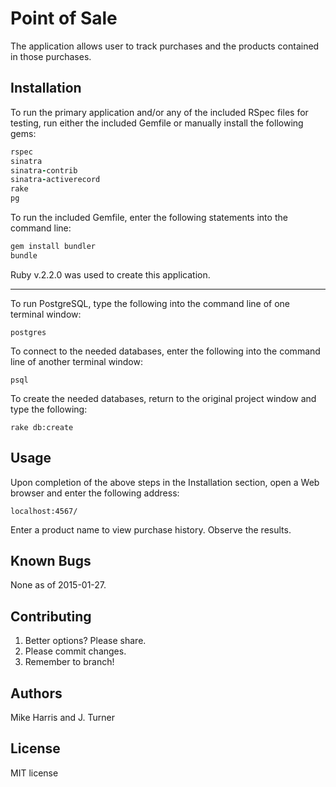 Point of Sale
======================

The application allows user to track purchases and the products contained in those purchases.


Installation
------------

To run the primary application and/or any of the included RSpec files for testing, run either the included Gemfile or manually
install the following gems:

```ruby
rspec
sinatra
sinatra-contrib
sinatra-activerecord
rake
pg
```

To run the included Gemfile, enter the following statements into
the command line:
```ruby
gem install bundler
bundle
```

Ruby v.2.2.0 was used to create this application.

-----

To run PostgreSQL, type the following into the command line of one terminal window:
```PostgreSQL
postgres
```
To connect to the needed databases, enter the following into
the command line of another terminal window:
```
psql
```

To create the needed databases, return to the original project window and type the following:
```
rake db:create
```

Usage
-----

Upon completion of the above steps in the Installation section, open
a Web browser and enter the following address:

```url
localhost:4567/
```

Enter a product name to view purchase history. Observe the results.

Known Bugs
----------

None as of 2015-01-27.

Contributing
------------

1. Better options? Please share.
2. Please commit changes.
3. Remember to branch!

Authors
------------

Mike Harris and J. Turner

License
------------

MIT license
